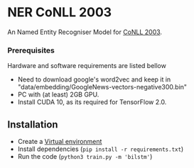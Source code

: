 # NER CoNLL 2003

An Named Entity Recogniser Model for [CoNLL 2003](https://www.clips.uantwerpen.be/conll2003/ner/). 
### Prerequisites

Hardware and software requirements are listed bellow
* Need to download google's word2vec and keep it in "data/embedding/GoogleNews-vectors-negative300.bin"
* PC with (at least) 2GB GPU.
* Install CUDA 10, as its required for TensorFlow 2.0.

## Installation

* Create a [Virtual environment](https://virtualenv.pypa.io/en/latest/)
* Install dependencies (`pip install -r requirements.txt`)
* Run the code (`python3 train.py -m 'bilstm'`)